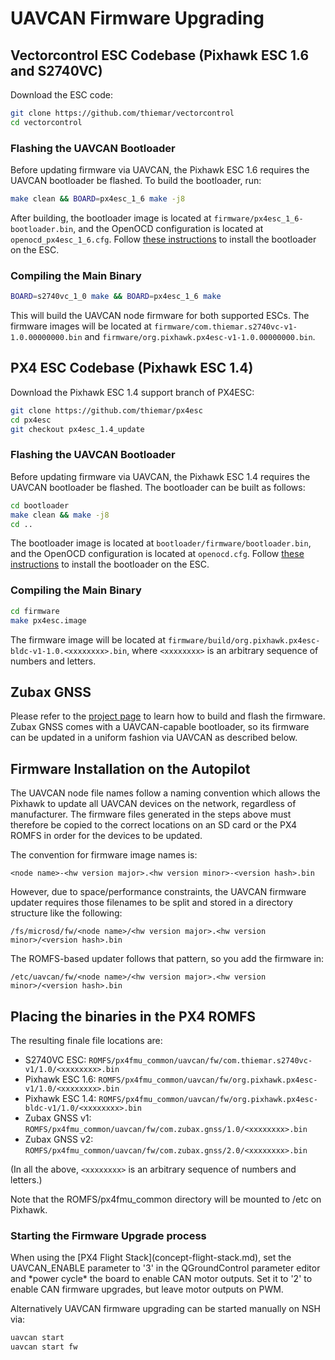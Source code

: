# UAVCAN Firmware Upgrading

## Vectorcontrol ESC Codebase (Pixhawk ESC 1.6 and S2740VC)

Download the ESC code:

<div class="host-code"></div>

```sh
git clone https://github.com/thiemar/vectorcontrol
cd vectorcontrol
```

### Flashing the UAVCAN Bootloader

Before updating firmware via UAVCAN, the Pixhawk ESC 1.6 requires the UAVCAN bootloader be flashed. To build the bootloader, run:

<div class="host-code"></div>

```sh
make clean && BOARD=px4esc_1_6 make -j8
```

After building, the bootloader image is located at `firmware/px4esc_1_6-bootloader.bin`, and the OpenOCD configuration is located at `openocd_px4esc_1_6.cfg`. Follow [these instructions](uavcan-bootloader-installation.md) to install the bootloader on the ESC.

### Compiling the Main Binary

<div class="host-code"></div>

```sh
BOARD=s2740vc_1_0 make && BOARD=px4esc_1_6 make
```

This will build the UAVCAN node firmware for both supported ESCs. The firmware images will be located at `firmware/com.thiemar.s2740vc-v1-1.0.00000000.bin` and `firmware/org.pixhawk.px4esc-v1-1.0.00000000.bin`.

## PX4 ESC Codebase (Pixhawk ESC 1.4)

Download the Pixhawk ESC 1.4 support branch of PX4ESC:

<div class="host-code"></div>

```sh
git clone https://github.com/thiemar/px4esc
cd px4esc
git checkout px4esc_1.4_update
```

### Flashing the UAVCAN Bootloader

Before updating firmware via UAVCAN, the Pixhawk ESC 1.4 requires the UAVCAN bootloader be flashed. The bootloader can be built as follows:

<div class="host-code"></div>

```sh
cd bootloader
make clean && make -j8
cd ..
```

The bootloader image is located at `bootloader/firmware/bootloader.bin`, and the OpenOCD configuration is located at `openocd.cfg`. Follow [these instructions](uavcan-bootloader-installation.md) to install the bootloader on the ESC.

### Compiling the Main Binary

<div class="host-code"></div>

```sh
cd firmware
make px4esc.image
```
The firmware image will be located at `firmware/build/org.pixhawk.px4esc-bldc-v1-1.0.<xxxxxxxx>.bin`, where `<xxxxxxxx>` is an arbitrary sequence of numbers and letters.

## Zubax GNSS

Please refer to the [project page](https://github.com/Zubax/zubax_gnss) to learn how to build and flash the firmware.
Zubax GNSS comes with a UAVCAN-capable bootloader, so its firmware can be updated in a uniform fashion via UAVCAN as described below.

## Firmware Installation on the Autopilot

The UAVCAN node file names follow a naming convention which allows the Pixhawk to update all UAVCAN devices on the network, regardless of manufacturer. The firmware files generated in the steps above must therefore be copied to the correct locations on an SD card or the PX4 ROMFS in order for the devices to be updated.

The convention for firmware image names is:

  ```<node name>-<hw version major>.<hw version minor>-<version hash>.bin```

However, due to space/performance constraints, the UAVCAN firmware updater requires those filenames to be split and stored in a directory structure like the following:

  ```/fs/microsd/fw/<node name>/<hw version major>.<hw version minor>/<version hash>.bin```

The ROMFS-based updater follows that pattern, so you add the firmware in:

  ```/etc/uavcan/fw/<node name>/<hw version major>.<hw version minor>/<version hash>.bin```

## Placing the binaries in the PX4 ROMFS

The resulting finale file locations are:

  * S2740VC ESC: `ROMFS/px4fmu_common/uavcan/fw/com.thiemar.s2740vc-v1/1.0/<xxxxxxxx>.bin`
  * Pixhawk ESC 1.6: `ROMFS/px4fmu_common/uavcan/fw/org.pixhawk.px4esc-v1/1.0/<xxxxxxxx>.bin`
  * Pixhawk ESC 1.4: `ROMFS/px4fmu_common/uavcan/fw/org.pixhawk.px4esc-bldc-v1/1.0/<xxxxxxxx>.bin`
  * Zubax GNSS v1: `ROMFS/px4fmu_common/uavcan/fw/com.zubax.gnss/1.0/<xxxxxxxx>.bin`
  * Zubax GNSS v2: `ROMFS/px4fmu_common/uavcan/fw/com.zubax.gnss/2.0/<xxxxxxxx>.bin`

(In all the above, `<xxxxxxxx>` is an arbitrary sequence of numbers and letters.)

Note that the ROMFS/px4fmu_common directory will be mounted to /etc on Pixhawk.

### Starting the Firmware Upgrade process

<aside class="note">
When using the [PX4 Flight Stack](concept-flight-stack.md), set the UAVCAN_ENABLE parameter to '3' in the QGroundControl parameter editor and *power cycle* the board to enable CAN motor outputs. Set it to '2' to enable CAN firmware upgrades, but leave motor outputs on PWM.
</aside>

Alternatively UAVCAN firmware upgrading can be started manually on NSH via:

```sh
uavcan start
uavcan start fw
```
